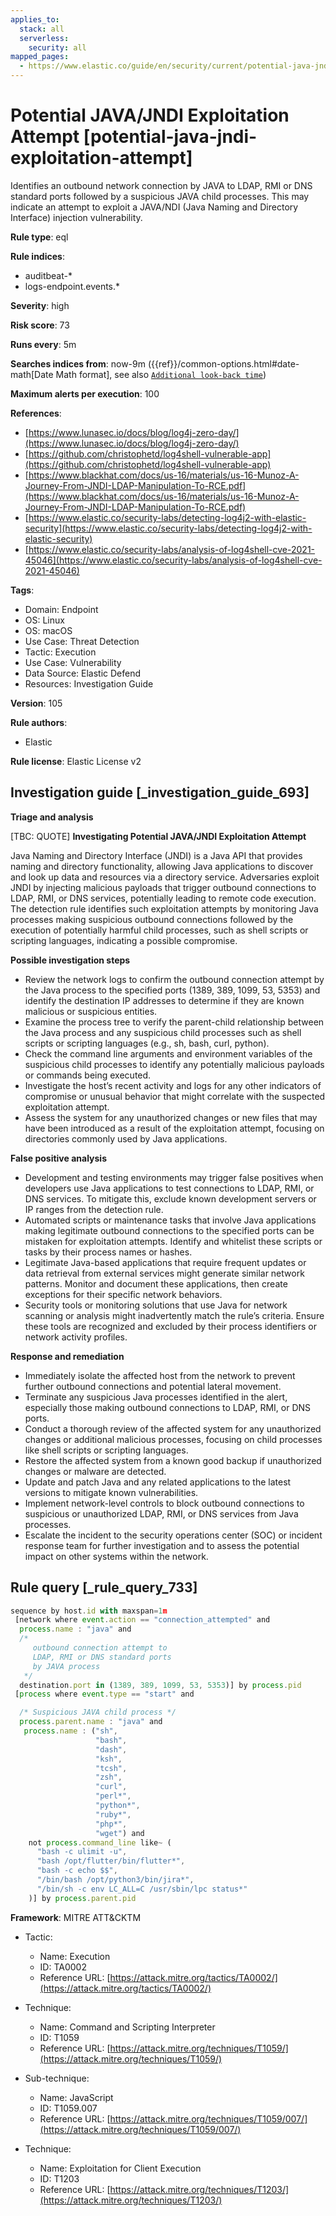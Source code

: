 ```yaml
---
applies_to:
  stack: all
  serverless:
    security: all
mapped_pages:
  - https://www.elastic.co/guide/en/security/current/potential-java-jndi-exploitation-attempt.html
---
```


# Potential JAVA/JNDI Exploitation Attempt [potential-java-jndi-exploitation-attempt]

Identifies an outbound network connection by JAVA to LDAP, RMI or DNS standard ports followed by a suspicious JAVA child processes. This may indicate an attempt to exploit a JAVA/NDI (Java Naming and Directory Interface) injection vulnerability.

**Rule type**: eql

**Rule indices**:

* auditbeat-*
* logs-endpoint.events.*

**Severity**: high

**Risk score**: 73

**Runs every**: 5m

**Searches indices from**: now-9m ({{ref}}/common-options.html#date-math[Date Math format], see also [`Additional look-back time`](docs-content://solutions/security/detect-and-alert/create-detection-rule.md#rule-schedule))

**Maximum alerts per execution**: 100

**References**:

* [https://www.lunasec.io/docs/blog/log4j-zero-day/](https://www.lunasec.io/docs/blog/log4j-zero-day/)
* [https://github.com/christophetd/log4shell-vulnerable-app](https://github.com/christophetd/log4shell-vulnerable-app)
* [https://www.blackhat.com/docs/us-16/materials/us-16-Munoz-A-Journey-From-JNDI-LDAP-Manipulation-To-RCE.pdf](https://www.blackhat.com/docs/us-16/materials/us-16-Munoz-A-Journey-From-JNDI-LDAP-Manipulation-To-RCE.pdf)
* [https://www.elastic.co/security-labs/detecting-log4j2-with-elastic-security](https://www.elastic.co/security-labs/detecting-log4j2-with-elastic-security)
* [https://www.elastic.co/security-labs/analysis-of-log4shell-cve-2021-45046](https://www.elastic.co/security-labs/analysis-of-log4shell-cve-2021-45046)

**Tags**:

* Domain: Endpoint
* OS: Linux
* OS: macOS
* Use Case: Threat Detection
* Tactic: Execution
* Use Case: Vulnerability
* Data Source: Elastic Defend
* Resources: Investigation Guide

**Version**: 105

**Rule authors**:

* Elastic

**Rule license**: Elastic License v2

## Investigation guide [_investigation_guide_693]

**Triage and analysis**

[TBC: QUOTE]
**Investigating Potential JAVA/JNDI Exploitation Attempt**

Java Naming and Directory Interface (JNDI) is a Java API that provides naming and directory functionality, allowing Java applications to discover and look up data and resources via a directory service. Adversaries exploit JNDI by injecting malicious payloads that trigger outbound connections to LDAP, RMI, or DNS services, potentially leading to remote code execution. The detection rule identifies such exploitation attempts by monitoring Java processes making suspicious outbound connections followed by the execution of potentially harmful child processes, such as shell scripts or scripting languages, indicating a possible compromise.

**Possible investigation steps**

* Review the network logs to confirm the outbound connection attempt by the Java process to the specified ports (1389, 389, 1099, 53, 5353) and identify the destination IP addresses to determine if they are known malicious or suspicious entities.
* Examine the process tree to verify the parent-child relationship between the Java process and any suspicious child processes such as shell scripts or scripting languages (e.g., sh, bash, curl, python).
* Check the command line arguments and environment variables of the suspicious child processes to identify any potentially malicious payloads or commands being executed.
* Investigate the host’s recent activity and logs for any other indicators of compromise or unusual behavior that might correlate with the suspected exploitation attempt.
* Assess the system for any unauthorized changes or new files that may have been introduced as a result of the exploitation attempt, focusing on directories commonly used by Java applications.

**False positive analysis**

* Development and testing environments may trigger false positives when developers use Java applications to test connections to LDAP, RMI, or DNS services. To mitigate this, exclude known development servers or IP ranges from the detection rule.
* Automated scripts or maintenance tasks that involve Java applications making legitimate outbound connections to the specified ports can be mistaken for exploitation attempts. Identify and whitelist these scripts or tasks by their process names or hashes.
* Legitimate Java-based applications that require frequent updates or data retrieval from external services might generate similar network patterns. Monitor and document these applications, then create exceptions for their specific network behaviors.
* Security tools or monitoring solutions that use Java for network scanning or analysis might inadvertently match the rule’s criteria. Ensure these tools are recognized and excluded by their process identifiers or network activity profiles.

**Response and remediation**

* Immediately isolate the affected host from the network to prevent further outbound connections and potential lateral movement.
* Terminate any suspicious Java processes identified in the alert, especially those making outbound connections to LDAP, RMI, or DNS ports.
* Conduct a thorough review of the affected system for any unauthorized changes or additional malicious processes, focusing on child processes like shell scripts or scripting languages.
* Restore the affected system from a known good backup if unauthorized changes or malware are detected.
* Update and patch Java and any related applications to the latest versions to mitigate known vulnerabilities.
* Implement network-level controls to block outbound connections to suspicious or unauthorized LDAP, RMI, or DNS services from Java processes.
* Escalate the incident to the security operations center (SOC) or incident response team for further investigation and to assess the potential impact on other systems within the network.


## Rule query [_rule_query_733]

```js
sequence by host.id with maxspan=1m
 [network where event.action == "connection_attempted" and
  process.name : "java" and
  /*
     outbound connection attempt to
     LDAP, RMI or DNS standard ports
     by JAVA process
   */
  destination.port in (1389, 389, 1099, 53, 5353)] by process.pid
 [process where event.type == "start" and

  /* Suspicious JAVA child process */
  process.parent.name : "java" and
   process.name : ("sh",
                   "bash",
                   "dash",
                   "ksh",
                   "tcsh",
                   "zsh",
                   "curl",
                   "perl*",
                   "python*",
                   "ruby*",
                   "php*",
                   "wget") and
    not process.command_line like~ (
      "bash -c ulimit -u",
      "bash /opt/flutter/bin/flutter*",
      "bash -c echo $$",
      "/bin/bash /opt/python3/bin/jira*",
      "/bin/sh -c env LC_ALL=C /usr/sbin/lpc status*"
    )] by process.parent.pid
```

**Framework**: MITRE ATT&CKTM

* Tactic:

    * Name: Execution
    * ID: TA0002
    * Reference URL: [https://attack.mitre.org/tactics/TA0002/](https://attack.mitre.org/tactics/TA0002/)

* Technique:

    * Name: Command and Scripting Interpreter
    * ID: T1059
    * Reference URL: [https://attack.mitre.org/techniques/T1059/](https://attack.mitre.org/techniques/T1059/)

* Sub-technique:

    * Name: JavaScript
    * ID: T1059.007
    * Reference URL: [https://attack.mitre.org/techniques/T1059/007/](https://attack.mitre.org/techniques/T1059/007/)

* Technique:

    * Name: Exploitation for Client Execution
    * ID: T1203
    * Reference URL: [https://attack.mitre.org/techniques/T1203/](https://attack.mitre.org/techniques/T1203/)




